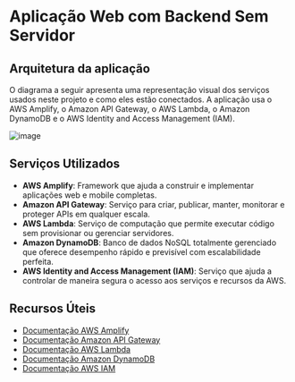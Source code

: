 # Aplicação Web com Backend Sem Servidor

## Arquitetura da aplicação

O diagrama a seguir apresenta uma representação visual dos serviços usados neste projeto e como eles estão conectados. A aplicação usa o AWS Amplify, o Amazon API Gateway, o AWS Lambda, o Amazon DynamoDB e o AWS Identity and Access Management (IAM).

![image](https://github.com/pedrofernandeslopes/aplicacao-web-aws-amplify/assets/107598871/7c03d69d-a2d5-4f4f-a04b-df377307a700)


## Serviços Utilizados

- **AWS Amplify**: Framework que ajuda a construir e implementar aplicações web e mobile completas.
- **Amazon API Gateway**: Serviço para criar, publicar, manter, monitorar e proteger APIs em qualquer escala.
- **AWS Lambda**: Serviço de computação que permite executar código sem provisionar ou gerenciar servidores.
- **Amazon DynamoDB**: Banco de dados NoSQL totalmente gerenciado que oferece desempenho rápido e previsível com escalabilidade perfeita.
- **AWS Identity and Access Management (IAM)**: Serviço que ajuda a controlar de maneira segura o acesso aos serviços e recursos da AWS.

## Recursos Úteis
- [Documentação AWS Amplify](https://docs.amplify.aws/)
- [Documentação Amazon API Gateway](https://docs.aws.amazon.com/apigateway/latest/developerguide/welcome.html)
- [Documentação AWS Lambda](https://docs.aws.amazon.com/lambda/latest/dg/welcome.html)
- [Documentação Amazon DynamoDB](https://docs.aws.amazon.com/amazondynamodb/latest/developerguide/Introduction.html)
- [Documentação AWS IAM](https://docs.aws.amazon.com/IAM/latest/UserGuide/introduction.html)
